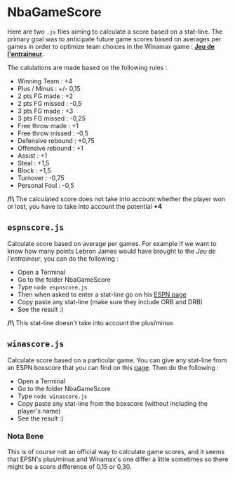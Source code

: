 # NbaGameScore

Here are two `.js` files aiming to calculate a score based on a stat-line. The primary goal was to anticipate future game scores based on averages per games in order to optimize team choices in the Winamax game : [**Jeu de l'entraineur**](https://www.winamax.fr/jde).

The calulations are made based on the following rules : 
* Winning Team : +4
* Plus / Minus : +/- 0,15
* 2 pts FG made : +2
* 2 pts FG missed :	-0,5
* 3 pts FG made : +3
* 3 pts FG missed : -0,25
* Free throw made : +1
* Free throw missed : -0,5
* Defensive rebound : +0,75
* Offensive rebound : +1
* Assist : +1
* Steal : +1,5
* Block : +1,5
* Turnover : -0,75
* Personal Foul : -0,5

**/!\\** The calculated score does not take into account whether the player won or lost, you have to take into account the potential **+4**

## `espnscore.js`

Calculate score based on average per games. For example if we want to know how many points Lebron James would have brought to the *Jeu de l'entraineur*, you can do the following : 
* Open a Terminal
* Go to the folder NbaGameScore
* Type `node espnscore.js`
* Then when asked to enter a stat-line go on his [ESPN page](http://www.espn.com/nba/player/splits/_/id/1966/lebron-james)
* Copy paste any stat-line (make sure they include ORB and DRB)
* See the result :)

**/!\\** This stat-line doesn't take into account the plus/minus

## `winascore.js`

Calculate score based on a particular game. You can give any stat-line from an ESPN boxscore that you can find on this [page](http://www.espn.com/nba). Then do the following : 
* Open a Terminal
* Go to the folder NbaGameScore
* Type `node winascore.js`
* Copy paste any stat-line from the boxscore (without including the player's name)
* See the result :)

### Nota Bene

This is of course not an official way to calculate game scores, and it seems that EPSN's plus/minus and Winamax's one differ a little sometimes so there might be a score difference of 0,15 or 0,30.


